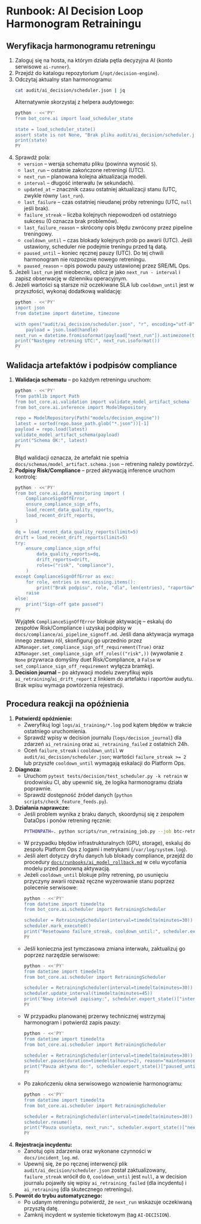 # Runbook: AI Decision Loop Harmonogram Retrainingu

## Weryfikacja harmonogramu retreningu
1. Zaloguj się na hosta, na którym działa pętla decyzyjna AI (konto serwisowe `ai-runner`).
2. Przejdź do katalogu repozytorium (`/opt/decision-engine`).
3. Odczytaj aktualny stan harmonogramu:
   ```bash
   cat audit/ai_decision/scheduler.json | jq
   ```
   Alternatywnie skorzystaj z helpera audytowego:
   ```bash
   python - <<'PY'
   from bot_core.ai import load_scheduler_state

   state = load_scheduler_state()
   assert state is not None, "Brak pliku audit/ai_decision/scheduler.json"
   print(state)
   PY
   ```
4. Sprawdź pola:
   - `version` – wersja schematu pliku (powinna wynosić `5`).
   - `last_run` – ostatnie zakończone retreningi (UTC).
   - `next_run` – planowana kolejna aktualizacja modeli.
   - `interval` – długość interwału (w sekundach).
   - `updated_at` – znacznik czasu ostatniej aktualizacji stanu (UTC, zwykle równy `last_run`).
   - `last_failure` – czas ostatniej nieudanej próby retreningu (UTC, `null` jeśli brak).
   - `failure_streak` – liczba kolejnych niepowodzeń od ostatniego sukcesu (0 oznacza brak problemów).
   - `last_failure_reason` – skrócony opis błędu zwrócony przez pipeline treningowy.
   - `cooldown_until` – czas blokady kolejnych prób po awarii (UTC). Jeśli ustawiony, scheduler nie podejmie treningu przed tą datą.
   - `paused_until` – koniec ręcznej pauzy (UTC). Do tej chwili harmonogram nie rozpocznie nowego retreningu.
   - `paused_reason` – opis powodu pauzy ustawionej przez SRE/ML Ops.
5. Jeżeli `last_run` jest nieobecne, oblicz je jako `next_run - interval` i zapisz obserwację w dzienniku operacyjnym.
6. Jeżeli wartości są starsze niż oczekiwane SLA lub `cooldown_until` jest w przyszłości, wykonaj dodatkową walidację:
   ```bash
   python - <<'PY'
   import json
   from datetime import datetime, timezone

   with open("audit/ai_decision/scheduler.json", "r", encoding="utf-8") as handle:
       payload = json.load(handle)
   next_run = datetime.fromisoformat(payload["next_run"]).astimezone(timezone.utc)
   print("Następny retrening UTC:", next_run.isoformat())
   PY
   ```

## Walidacja artefaktów i podpisów compliance
1. **Walidacja schematu** – po każdym retreningu uruchom:
   ```bash
   python - <<'PY'
   from pathlib import Path
   from bot_core.ai.validation import validate_model_artifact_schema
   from bot_core.ai.inference import ModelRepository

   repo = ModelRepository(Path("models/decision_engine"))
   latest = sorted(repo.base_path.glob("*.json"))[-1]
   payload = repo.load(latest)
   validate_model_artifact_schema(payload)
   print("Schema OK:", latest)
   PY
   ```
   Błąd walidacji oznacza, że artefakt nie spełnia `docs/schemas/model_artifact.schema.json` – retrening należy powtórzyć.
2. **Podpisy Risk/Compliance** – przed aktywacją inference uruchom kontrolę:
   ```bash
   python - <<'PY'
   from bot_core.ai.data_monitoring import (
       ComplianceSignOffError,
       ensure_compliance_sign_offs,
       load_recent_data_quality_reports,
       load_recent_drift_reports,
   )

   dq = load_recent_data_quality_reports(limit=5)
   drift = load_recent_drift_reports(limit=5)
   try:
       ensure_compliance_sign_offs(
           data_quality_reports=dq,
           drift_reports=drift,
           roles=("risk", "compliance"),
       )
   except ComplianceSignOffError as exc:
       for role, entries in exc.missing.items():
           print("Brak podpisu", role, "dla", len(entries), "raportów")
       raise
   else:
       print("Sign-off gate passed")
   PY
   ```
   Wyjątek `ComplianceSignOffError` blokuje aktywację – eskaluj do zespołów Risk/Compliance i uzyskaj podpisy w `docs/compliance/ai_pipeline_signoff.md`.
   Jeśli dana aktywacja wymaga innego zestawu ról, skonfiguruj go uprzednio przez `AIManager.set_compliance_sign_off_requirement(True)` oraz `AIManager.set_compliance_sign_off_roles(("risk",))` (wywołanie z `None` przywraca domyślny duet Risk/Compliance, a `False` w `set_compliance_sign_off_requirement` wyłącza bramkę).
3. **Decision journal** – po aktywacji modelu zweryfikuj wpis `ai_retraining`/`ai_drift_report` z linkiem do artefaktu i raportów audytu. Brak wpisu wymaga powtórzenia rejestracji.

## Procedura reakcji na opóźnienia
1. **Potwierdź opóźnienie:**
   - Zweryfikuj logi `logs/ai_training/*.log` pod kątem błędów w trakcie ostatniego uruchomienia.
   - Sprawdź wpisy w decision journalu (`logs/decision_journal`) dla zdarzeń `ai_retraining` oraz `ai_retraining_failed` z ostatnich 24h.
   - Oceń `failure_streak` i `cooldown_until` w `audit/ai_decision/scheduler.json`; wartości `failure_streak >= 2` lub przyszłe `cooldown_until` wymagają eskalacji do Platform Ops.
2. **Diagnoza:**
   - Uruchom `pytest tests/decision/test_scheduler.py -k retrain` w środowisku CI, aby upewnić się, że logika harmonogramu działa poprawnie.
   - Sprawdź dostępność źródeł danych (`python scripts/check_feature_feeds.py`).
3. **Działania naprawcze:**
   - Jeśli problem wynika z braku danych, skoordynuj się z zespołem DataOps i ponów retrening ręcznie:
     ```bash
     PYTHONPATH=. python scripts/run_retraining_job.py --job btc-retrain
     ```
   - W przypadku błędów infrastrukturalnych (GPU, storage), eskaluj do zespołu Platform Ops z logami i metrykami (`/var/log/system.log`).
   - Jeśli alert dotyczy dryfu danych lub blokady compliance, przejdź do procedury [`docs/runbooks/ai_model_rollback.md`](ai_model_rollback.md) w celu wycofania modelu przed ponowną aktywacją.
   - Jeżeli `cooldown_until` blokuje pilny retrening, po usunięciu przyczyny awarii rozważ ręczne wyzerowanie stanu poprzez polecenie serwisowe:
     ```bash
     python - <<'PY'
     from datetime import timedelta
     from bot_core.ai.scheduler import RetrainingScheduler

     scheduler = RetrainingScheduler(interval=timedelta(minutes=30))
     scheduler.mark_executed()
     print("Resetowano failure_streak, cooldown_until:", scheduler.export_state()["cooldown_until"])
     PY
     ```
   - Jeśli konieczna jest tymczasowa zmiana interwału, zaktualizuj go poprzez narzędzie serwisowe:
     ```bash
     python - <<'PY'
     from datetime import timedelta
     from bot_core.ai.scheduler import RetrainingScheduler

     scheduler = RetrainingScheduler(interval=timedelta(minutes=30))
     scheduler.update_interval(timedelta(minutes=45))
     print("Nowy interwał zapisany:", scheduler.export_state()["interval"], "s")
     PY
     ```
   - W przypadku planowanej przerwy technicznej wstrzymaj harmonogram i potwierdź zapis pauzy:
     ```bash
     python - <<'PY'
     from datetime import timedelta
     from bot_core.ai.scheduler import RetrainingScheduler

     scheduler = RetrainingScheduler(interval=timedelta(minutes=30))
     scheduler.pause(duration=timedelta(hours=2), reason="maintenance window")
     print("Pauza aktywna do:", scheduler.export_state()["paused_until"])
     PY
     ```
   - Po zakończeniu okna serwisowego wznowienie harmonogramu:
     ```bash
     python - <<'PY'
     from datetime import timedelta
     from bot_core.ai.scheduler import RetrainingScheduler

     scheduler = RetrainingScheduler(interval=timedelta(minutes=30))
     scheduler.resume()
     print("Pauza usunięta, next_run:", scheduler.export_state()["next_run"])
     PY
     ```
4. **Rejestracja incydentu:**
   - Zanotuj opis zdarzenia oraz wykonane czynności w `docs/incident_log.md`.
   - Upewnij się, że po ręcznej interwencji plik `audit/ai_decision/scheduler.json` został zaktualizowany, `failure_streak` wrócił do `0`, `cooldown_until` jest `null`, a w decision journalu pojawiły się wpisy `ai_retraining_failed` (dla incydentu) i `ai_retraining` (dla skutecznego retreningu).
5. **Powrót do trybu automatycznego:**
   - Po udanym retreningu potwierdź, że `next_run` wskazuje oczekiwaną przyszłą datę.
   - Zamknij incydent w systemie ticketowym (tag `AI-DECISION`).
